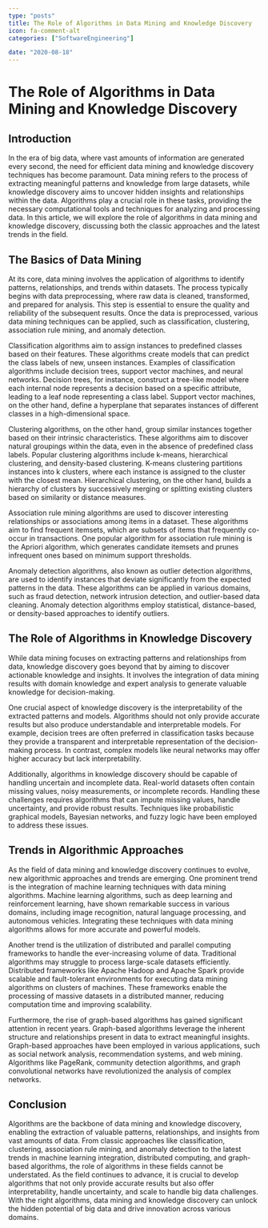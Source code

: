 ```yaml
---
type: "posts"
title: The Role of Algorithms in Data Mining and Knowledge Discovery
icon: fa-comment-alt
categories: ["SoftwareEngineering"]

date: "2020-08-18"
---
```




# The Role of Algorithms in Data Mining and Knowledge Discovery

## Introduction

In the era of big data, where vast amounts of information are generated every second, the need for efficient data mining and knowledge discovery techniques has become paramount. Data mining refers to the process of extracting meaningful patterns and knowledge from large datasets, while knowledge discovery aims to uncover hidden insights and relationships within the data. Algorithms play a crucial role in these tasks, providing the necessary computational tools and techniques for analyzing and processing data. In this article, we will explore the role of algorithms in data mining and knowledge discovery, discussing both the classic approaches and the latest trends in the field.

## The Basics of Data Mining

At its core, data mining involves the application of algorithms to identify patterns, relationships, and trends within datasets. The process typically begins with data preprocessing, where raw data is cleaned, transformed, and prepared for analysis. This step is essential to ensure the quality and reliability of the subsequent results. Once the data is preprocessed, various data mining techniques can be applied, such as classification, clustering, association rule mining, and anomaly detection.

Classification algorithms aim to assign instances to predefined classes based on their features. These algorithms create models that can predict the class labels of new, unseen instances. Examples of classification algorithms include decision trees, support vector machines, and neural networks. Decision trees, for instance, construct a tree-like model where each internal node represents a decision based on a specific attribute, leading to a leaf node representing a class label. Support vector machines, on the other hand, define a hyperplane that separates instances of different classes in a high-dimensional space.

Clustering algorithms, on the other hand, group similar instances together based on their intrinsic characteristics. These algorithms aim to discover natural groupings within the data, even in the absence of predefined class labels. Popular clustering algorithms include k-means, hierarchical clustering, and density-based clustering. K-means clustering partitions instances into k clusters, where each instance is assigned to the cluster with the closest mean. Hierarchical clustering, on the other hand, builds a hierarchy of clusters by successively merging or splitting existing clusters based on similarity or distance measures.

Association rule mining algorithms are used to discover interesting relationships or associations among items in a dataset. These algorithms aim to find frequent itemsets, which are subsets of items that frequently co-occur in transactions. One popular algorithm for association rule mining is the Apriori algorithm, which generates candidate itemsets and prunes infrequent ones based on minimum support thresholds.

Anomaly detection algorithms, also known as outlier detection algorithms, are used to identify instances that deviate significantly from the expected patterns in the data. These algorithms can be applied in various domains, such as fraud detection, network intrusion detection, and outlier-based data cleaning. Anomaly detection algorithms employ statistical, distance-based, or density-based approaches to identify outliers.

## The Role of Algorithms in Knowledge Discovery

While data mining focuses on extracting patterns and relationships from data, knowledge discovery goes beyond that by aiming to discover actionable knowledge and insights. It involves the integration of data mining results with domain knowledge and expert analysis to generate valuable knowledge for decision-making.

One crucial aspect of knowledge discovery is the interpretability of the extracted patterns and models. Algorithms should not only provide accurate results but also produce understandable and interpretable models. For example, decision trees are often preferred in classification tasks because they provide a transparent and interpretable representation of the decision-making process. In contrast, complex models like neural networks may offer higher accuracy but lack interpretability.

Additionally, algorithms in knowledge discovery should be capable of handling uncertain and incomplete data. Real-world datasets often contain missing values, noisy measurements, or incomplete records. Handling these challenges requires algorithms that can impute missing values, handle uncertainty, and provide robust results. Techniques like probabilistic graphical models, Bayesian networks, and fuzzy logic have been employed to address these issues.

## Trends in Algorithmic Approaches

As the field of data mining and knowledge discovery continues to evolve, new algorithmic approaches and trends are emerging. One prominent trend is the integration of machine learning techniques with data mining algorithms. Machine learning algorithms, such as deep learning and reinforcement learning, have shown remarkable success in various domains, including image recognition, natural language processing, and autonomous vehicles. Integrating these techniques with data mining algorithms allows for more accurate and powerful models.

Another trend is the utilization of distributed and parallel computing frameworks to handle the ever-increasing volume of data. Traditional algorithms may struggle to process large-scale datasets efficiently. Distributed frameworks like Apache Hadoop and Apache Spark provide scalable and fault-tolerant environments for executing data mining algorithms on clusters of machines. These frameworks enable the processing of massive datasets in a distributed manner, reducing computation time and improving scalability.

Furthermore, the rise of graph-based algorithms has gained significant attention in recent years. Graph-based algorithms leverage the inherent structure and relationships present in data to extract meaningful insights. Graph-based approaches have been employed in various applications, such as social network analysis, recommendation systems, and web mining. Algorithms like PageRank, community detection algorithms, and graph convolutional networks have revolutionized the analysis of complex networks.

## Conclusion

Algorithms are the backbone of data mining and knowledge discovery, enabling the extraction of valuable patterns, relationships, and insights from vast amounts of data. From classic approaches like classification, clustering, association rule mining, and anomaly detection to the latest trends in machine learning integration, distributed computing, and graph-based algorithms, the role of algorithms in these fields cannot be understated. As the field continues to advance, it is crucial to develop algorithms that not only provide accurate results but also offer interpretability, handle uncertainty, and scale to handle big data challenges. With the right algorithms, data mining and knowledge discovery can unlock the hidden potential of big data and drive innovation across various domains.